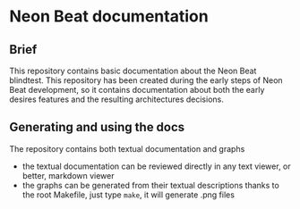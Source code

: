 # Neon Beat documentation

## Brief 

This repository contains basic documentation about the Neon Beat blindtest.
This repository has been created during the early steps of Neon Beat
development, so it contains documentation about both the early desires
features and the resulting architectures decisions.

## Generating and using the docs

The repository contains both textual documentation and graphs
- the textual documentation can be reviewed directly in any text viewer, or
  better, markdown viewer
- the graphs can be generated from their textual descriptions thanks to the
  root Makefile, just type `make`, it will generate .png files

